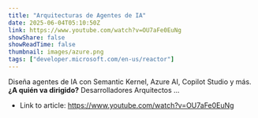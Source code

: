 ```yaml
---
title: "Arquitecturas de Agentes de IA"
date: 2025-06-04T05:10:50Z
link: https://www.youtube.com/watch?v=OU7aFe0EuNg
showShare: false
showReadTime: false
thumbnail: images/azure.png
tags: ["developer.microsoft.com/en-us/reactor"]
---
```

Diseña agentes de IA con Semantic Kernel, Azure AI, Copilot Studio y más. **¿A quién va dirigido?** Desarrolladores Arquitectos ...

- Link to article: https://www.youtube.com/watch?v=OU7aFe0EuNg